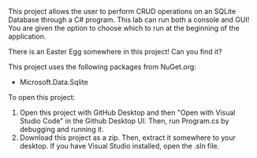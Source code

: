 This project allows the user to perform CRUD operations on an SQLite Database through a C# program.
This lab can run both a console and GUI! You are given the option to choose which to run at the beginning of the application.

There is an Easter Egg somewhere in this project! Can you find it?


This project uses the following packages from NuGet.org:
- Microsoft.Data.Sqlite

To open this project:
1. Open this project with GitHub Desktop and then "Open with Visual Studio Code" in the Github Desktop UI. Then, run Program.cs by debugging and running it.
2. Download this project as a zip. Then, extract it somewhere to your desktop. If you have Visual Studio installed, open the .sln file.  
